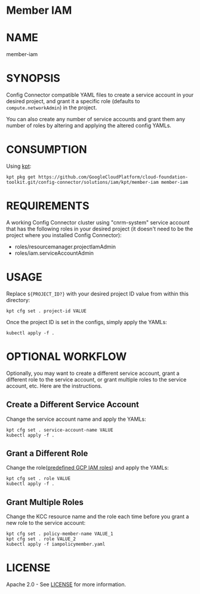 Member IAM
==================================================

# NAME

  member-iam

# SYNOPSIS

  Config Connector compatible YAML files to create a service account in your desired project, and grant it a specific role (defaults to `compute.networkAdmin`) in the project.

  You can also create any number of service accounts and grant them any number of roles by altering and applying the altered config YAMLs.

# CONSUMPTION

  Using [kpt](https://googlecontainertools.github.io/kpt/):

  ```
  kpt pkg get https://github.com/GoogleCloudPlatform/cloud-foundation-toolkit.git/config-connector/solutions/iam/kpt/member-iam member-iam
  ```

# REQUIREMENTS

  A working Config Connector cluster using "cnrm-system" service account that
  has the following roles in your desired project (it doesn't need to be the
  project where you installed Config Connector):

  - roles/resourcemanager.projectIamAdmin
  - roles/iam.serviceAccountAdmin

# USAGE

  Replace `${PROJECT_ID?}` with your desired project ID value from 
  within this directory:

  ```
  kpt cfg set . project-id VALUE
  ```

  Once the project ID is set in the configs, simply apply the YAMLs:

  ```
  kubectl apply -f .
  ```

# OPTIONAL WORKFLOW

  Optionally, you may want to create a different service account, grant a 
  different role to the service account, or grant multiple roles to the 
  service account, etc. Here are the instructions.

## Create a Different Service Account

  Change the service account name and apply the YAMLs:

  ```
  kpt cfg set . service-account-name VALUE
  kubectl apply -f .
  ```

## Grant a Different Role
  
  Change the role([predefined GCP IAM roles](https://cloud.google.com/iam/docs/understanding-roles#predefined_roles)) and apply the YAMLs:

  ```
  kpt cfg set . role VALUE
  kubectl apply -f .
  ```

## Grant Multiple Roles

  Change the KCC resource name and the role each time before you grant a new
  role to the service account:

  ```
  kpt cfg set . policy-member-name VALUE_1
  kpt cfg set . role VALUE_2
  kubectl apply -f iampolicymember.yaml
  ```

# LICENSE

  Apache 2.0 - See [LICENSE](/LICENSE) for more information.